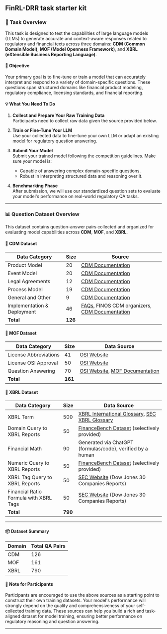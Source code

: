 ## FinRL-DRR task starter kit

### 🧠 Task Overview

This task is designed to test the capabilities of large language models (LLMs) to generate accurate and context-aware responses related to regulatory and financial texts across three domains: **CDM (Common Domain Model)**, **MOF (Model Openness Framework)**, and **XBRL (eXtensible Business Reporting Language)**.

#### 🎯 Objective
Your primary goal is to fine-tune or train a model that can accurately interpret and respond to a variety of domain-specific questions. These questions span structured domains like financial product modeling, regulatory compliance, licensing standards, and financial reporting.

#### 💡 What You Need To Do

1. **Collect and Prepare Your Raw Training Data**  
   Participants need to collect raw data given the source provided below. 

2. **Train or Fine-Tune Your LLM**  
   Use your collected data to fine-tune your own LLM or adapt an existing model for regulatory question answering.

3. **Submit Your Model**  
   Submit your trained model following the competition guidelines. Make sure your model is:
   - Capable of answering complex domain-specific questions.
   - Robust in interpreting structured data and reasoning over it.

4. **Benchmarking Phase**  
   After submission, we will use our standardized question sets to evaluate your model's performance on real-world regulatory QA tasks.

---

### 📊 Question Dataset Overview

This dataset contains question-answer pairs collected and organized for evaluating model capabilities across **CDM**, **MOF**, and **XBRL**.

#### 📁 CDM Dataset

| **Data Category**               | **Size** | **Source**                                                                 |
|-------------------------------|----------|--------------------------------------------------------------------------|
| Product Model                 | 20       | [CDM Documentation](https://cdm.finos.org/)                              |
| Event Model                   | 20       | [CDM Documentation](https://cdm.finos.org/)                              |
| Legal Agreements              | 12       | [CDM Documentation](https://cdm.finos.org/)                              |
| Process Model                 | 19       | [CDM Documentation](https://cdm.finos.org/)                              |
| General and Other             | 9        | [CDM Documentation](https://cdm.finos.org/)                              |
| Implementation & Deployment  | 46       | [FAQs](https://www.finos.org/faq), FINOS CDM organizers, [CDM Documentation](https://cdm.finos.org/) |
| **Total**                     | **126**  |                                                                          |

#### 📁 MOF Dataset

| **Data Category**            | **Size** | **Data Source**                                                                 |
|-----------------------------|----------|---------------------------------------------------------------------------------|
| License Abbreviations       | 41       | [OSI Website](https://opensource.org/licenses)                                 |
| License OSI Approval        | 50       | [OSI Website](https://opensource.org/licenses)                                 |
| Question Answering          | 70       | [OSI Website](https://opensource.org/licenses), [MOF Documentation](https://arxiv.org/abs/2403.13784) |
| **Total**                   | **161**  |                                                                                 |

#### 📁 XBRL Dataset

| **Data Category**                         | **Size** | **Data Source**                                                                 |
|------------------------------------------|----------|---------------------------------------------------------------------------------|
| XBRL Term                                | 500      | [XBRL International Glossary](https://www.xbrl.org/guidance/xbrl-glossary/), [SEC XBRL Glossary](https://www.sec.gov/data-research/osd_xbrlglossary) |
| Domain Query to XBRL Reports             | 50       | [FinanceBench Dataset](https://arxiv.org/abs/2311.11944) (selectively provided)|
| Financial Math                           | 90     | Generated via ChatGPT (formulas/code), verified by a human                     |
| Numeric Query to XBRL Reports            | 50       | [FinanceBench Dataset](https://arxiv.org/abs/2311.11944) (selectively provided)|
| XBRL Tag Query to XBRL Reports           | 50       | [SEC Website](https://www.sec.gov/) (Dow Jones 30 Companies Reports)           |
| Financial Ratio Formula with XBRL Tags   | 50       | [SEC Website](https://www.sec.gov/) (Dow Jones 30 Companies Reports)           |
| **Total**                                | **790** |                                                                                 |

---

#### 📦 Dataset Summary

| **Domain** | **Total QA Pairs** |
|------------|--------------------|
| CDM        | 126                |
| MOF        | 161                |
| XBRL       | 790               |

#### 📘 Note for Participants

Participants are encouraged to use the above sources as a starting point to construct their own training datasets. Your model's performance will strongly depend on the quality and comprehensiveness of your self-collected training data. These sources can help you build a rich and task-aligned dataset for model training, ensuring better performance on regulatory reasoning and question answering.

--- 


